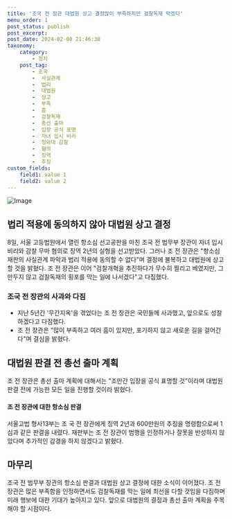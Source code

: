 ```yaml
---
title: '조국 전 장관 대법원 상고 결정많이 부족하지만 검찰독재 막겠다'
menu_order: 1
post_status: publish
post_excerpt: 
post_date: 2024-02-08 21:46:38
taxonomy:
    category:
        - 정치
    post_tag:
        - 조국
        -  사실관계
        -  법리
        -  대법원
        -  상고
        -  부족
        -  흠
        -  검찰독재
        -  총선 출마
        -  입장 공식 표명
        -  자녀 입시 비리
        -  청와대 감찰
        -  혐의
        -  징역
        -  추징
custom_fields:
    field1: value 1
    field2: value 2
---
```


![Image](https://imgnews.pstatic.net/image/123/2024/02/08/0002327256_001_20240208163201274.jpg?type=w647)

## 법리 적용에 동의하지 않아 대법원 상고 결정  
8일, 서울 고등법원에서 열린 항소심 선고공판을 마친 조국 전 법무부 장관이 자녀 입시 비리와 감찰 무마 혐의로 징역 2년의 실형을 선고받았다. 그러나 조 전 장관은 "항소심 재판의 사실관계 파악과 법리 적용에 동의할 수 없다"며 결정에 불복하고 대법원에 상고할 것을 밝혔다. 조 전 장관은 이어 "검찰개혁을 추진하다가 무수히 찔리고 베였지만, 그만두지 않고 검찰독재의 횡포를 막는 일에 나서겠다"고 다짐했다.
### 조국 전 장관의 사과와 다짐  
- 지난 5년간 '무간지옥'을 겪었다는 조 전 장관은 국민들께 사과했고, 앞으로도 성찰하겠다고 다짐했다.
- 조 전 장관은 "많이 부족하고 여러 흠이 있지만, 포기하지 않고 새로운 길을 걸어간다"며 결심을 밝혔다.
## 대법원 판결 전 총선 출마 계획  
조 전 장관은 총선 출마 계획에 대해서는 "조만간 입장을 공식 표명할 것"이라며 대법원 판결 전에 가능한 모든 일을 진행할 것이라 밝혔다.
#### 조 전 장관에 대한 항소심 판결  
서울고법 형사13부는 조 국 전 장관에게 징역 2년과 600만원의 추징을 명령함으로써 1심과 같은 판결을 내렸다. 재판부는 조 전 장관이 범행을 인정하거나 잘못을 반성하지 않았다며 추가적인 감경을 하지 않겠다고 밝혔다.
## 마무리  
조국 전 법무부 장관의 항소심 판결과 대법원 상고 결정에 대한 소식이 이어졌다. 조 전 장관은 많은 부족함을 인정하면서도 검찰독재를 막는 일에 최선을 다할 것임을 다짐하며 미래 행보에 대한 기대가 높아지고 있다. 앞으로 대법원의 결정과 총선 출마 계획을 주목해야 할 시점이다.
